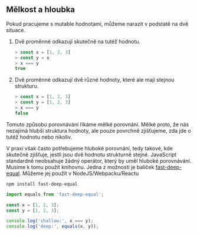 ## Mělkost a hloubka

Pokud pracujeme s mutable hodnotami, můžeme narazit v podstatě na dvě situace. 

1. Dvě proměnné odkazují skutečně na tutéž hodnotu.
   ```js
   > const x = [1, 2, 3]
   > const y = x
   > x === y
   true
   ```
1. Dvě proměnné odkazují dvě různé hodnoty, které ale mají stejnou strukturu.
   ```js
   > const x = [1, 2, 3]
   > const y = [1, 2, 3]
   > x === y
   false
   ```

Tomuto způsobu porovnávání říkáme mělké porovnání. Mělké proto, že nás nezajímá hlubší struktura hodnoty, ale pouze povrchně zjišťujeme, zda jde o tutéž hodnotu nebo nikoliv. 

V praxi však často potřebujeme hluboké porovnání, tedy takové, kde skutečně zjišťuje, jestli jsou dvě hodnotu strukturně stejné. JavaScript standardně neobsahuje žádný operátor, který by uměl hluboké porovnávání. Musíme k tomu použít knihovnu. Jedna z možností je balíček [fast-deep-equal](https://www.npmjs.com/package/fast-deep-equal). Můžeme jej použít v NodeJS/Webpacku/Reactu

```
npm install fast-deep-equal
```

```js
import equals from 'fast-deep-equal';

const x = [1, 2, 3];
const y = [1, 2, 3];

console.log('shallow:', x === y);
console.log('deep:', equals(x, y));
```